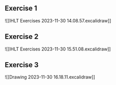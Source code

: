 ## Exercise 1
![[IHLT Exercises 2023-11-30 14.08.57.excalidraw]]
## Exercise 2
![[IHLT Exercises 2023-11-30 15.51.08.excalidraw]]

## Exercise 3
![[Drawing 2023-11-30 16.18.11.excalidraw]]